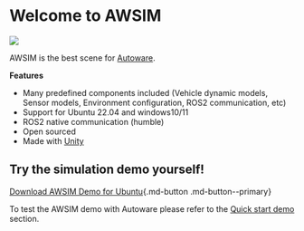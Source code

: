# Welcome to AWSIM

![](E2ESim.png)

AWSIM is the best scene for [Autoware](https://github.com/autowarefoundation/autoware).

**Features**

- Many predefined components included (Vehicle dynamic models, Sensor models, Environment configuration, ROS2 communication, etc)
- Support for Ubuntu 22.04 and windows10/11
- ROS2 native communication (humble)
- Open sourced
- Made with [Unity](https://unity.com/)

## Try the simulation demo yourself!

[Download AWSIM Demo for Ubuntu](https://github.com/tier4/AWSIM/releases/download/v1.1.0/AWSIM_v1.1.0.zip){.md-button .md-button--primary}


To test the AWSIM demo with Autoware please refer to the [Quick start demo](./GettingStarted/QuickStartDemo/index.md) section.
